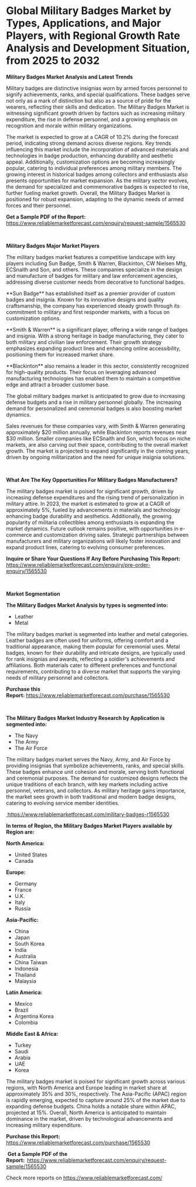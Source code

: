 <p><h1>Global Military Badges Market by Types, Applications, and Major Players, with Regional Growth Rate Analysis and Development Situation, from 2025 to 2032</h1></p><p><strong>Military Badges Market Analysis and Latest Trends</strong></p>
<p><p>Military badges are distinctive insignias worn by armed forces personnel to signify achievements, ranks, and special qualifications. These badges serve not only as a mark of distinction but also as a source of pride for the wearers, reflecting their skills and dedication. The Military Badges Market is witnessing significant growth driven by factors such as increasing military expenditure, the rise in defense personnel, and a growing emphasis on recognition and morale within military organizations.</p><p>The market is expected to grow at a CAGR of 10.2% during the forecast period, indicating strong demand across diverse regions. Key trends influencing this market include the incorporation of advanced materials and technologies in badge production, enhancing durability and aesthetic appeal. Additionally, customization options are becoming increasingly popular, catering to individual preferences among military members. The growing interest in historical badges among collectors and enthusiasts also presents opportunities for market expansion. As the military sector evolves, the demand for specialized and commemorative badges is expected to rise, further fueling market growth. Overall, the Military Badges Market is positioned for robust expansion, adapting to the dynamic needs of armed forces and their personnel.</p></p>
<p><strong>Get a Sample PDF of the Report:&nbsp;</strong> <a href="https://www.reliablemarketforecast.com/enquiry/request-sample/1565530?utm_campaign=2274&utm_medium=2&utm_source=Github&utm_content=ia&utm_term=05022025&utm_id=military-badges">https://www.reliablemarketforecast.com/enquiry/request-sample/1565530</a></p>
<p>&nbsp;</p>
<p><strong>Military Badges Major Market Players</strong></p>
<p><p>The military badges market features a competitive landscape with key players including Sun Badge, Smith & Warren, Blackinton, CW Nielsen Mfg, ECSnaith and Son, and others. These companies specialize in the design and manufacture of badges for military and law enforcement agencies, addressing diverse customer needs from decorative to functional badges.</p><p>**Sun Badge** has established itself as a premier provider of custom badges and insignia. Known for its innovative designs and quality craftsmanship, the company has experienced steady growth through its commitment to military and first responder markets, with a focus on customization options.</p><p>**Smith & Warren** is a significant player, offering a wide range of badges and insignia. With a strong heritage in badge manufacturing, they cater to both military and civilian law enforcement. Their growth strategy emphasizes expanding product lines and enhancing online accessibility, positioning them for increased market share.</p><p>**Blackinton** also remains a leader in this sector, consistently recognized for high-quality products. Their focus on leveraging advanced manufacturing technologies has enabled them to maintain a competitive edge and attract a broader customer base.</p><p>The global military badges market is anticipated to grow due to increasing defense budgets and a rise in military personnel globally. The increasing demand for personalized and ceremonial badges is also boosting market dynamics.</p><p>Sales revenues for these companies vary, with Smith & Warren generating approximately $20 million annually, while Blackinton reports revenues near $30 million. Smaller companies like ECSnaith and Son, which focus on niche markets, are also carving out their space, contributing to the overall market growth. The market is projected to expand significantly in the coming years, driven by ongoing militarization and the need for unique insignia solutions.</p></p>
<p>&nbsp;</p>
<p><strong>What Are The Key Opportunities For Military Badges Manufacturers?</strong></p>
<p><p>The military badges market is poised for significant growth, driven by increasing defense expenditures and the rising trend of personalization in military attire. In 2023, the market is estimated to grow at a CAGR of approximately 5%, fueled by advancements in materials and technology enhancing badge durability and aesthetics. Additionally, the growing popularity of militaria collectibles among enthusiasts is expanding the market dynamics. Future outlook remains positive, with opportunities in e-commerce and customization driving sales. Strategic partnerships between manufacturers and military organizations will likely foster innovation and expand product lines, catering to evolving consumer preferences.</p></p>
<p><strong>Inquire or Share Your Questions If Any Before Purchasing This Report:</strong> <a href="https://www.reliablemarketforecast.com/enquiry/pre-order-enquiry/1565530?utm_campaign=2274&utm_medium=2&utm_source=Github&utm_content=ia&utm_term=05022025&utm_id=military-badges">https://www.reliablemarketforecast.com/enquiry/pre-order-enquiry/1565530</a></p>
<p>&nbsp;</p>
<p><strong>Market Segmentation</strong></p>
<p><strong>The Military Badges Market Analysis by types is segmented into:</strong></p>
<p><ul><li>Leather</li><li>Metal</li></ul></p>
<p><p>The military badges market is segmented into leather and metal categories. Leather badges are often used for uniforms, offering comfort and a traditional appearance, making them popular for ceremonial uses. Metal badges, known for their durability and intricate designs, are typically used for rank insignias and awards, reflecting a soldier's achievements and affiliations. Both materials cater to different preferences and functional requirements, contributing to a diverse market that supports the varying needs of military personnel and collectors.</p></p>
<p><strong>Purchase this Report:&nbsp;</strong><a href="https://www.reliablemarketforecast.com/purchase/1565530?utm_campaign=2274&utm_medium=2&utm_source=Github&utm_content=ia&utm_term=05022025&utm_id=military-badges">https://www.reliablemarketforecast.com/purchase/1565530</a></p>
<p>&nbsp;</p>
<p><strong>The Military Badges Market Industry Research by Application is segmented into:</strong></p>
<p><ul><li>The Navy</li><li>The Army</li><li>The Air Force</li></ul></p>
<p><p>The military badges market serves the Navy, Army, and Air Force by providing insignias that symbolize achievements, ranks, and special skills. These badges enhance unit cohesion and morale, serving both functional and ceremonial purposes. The demand for customized designs reflects the unique traditions of each branch, with key markets including active personnel, veterans, and collectors. As military heritage gains importance, the market sees growth in both traditional and modern badge designs, catering to evolving service member identities.</p></p>
<p><a href="https://www.reliablemarketforecast.com/military-badges-r1565530?utm_campaign=2274&utm_medium=2&utm_source=Github&utm_content=ia&utm_term=05022025&utm_id=military-badges">&nbsp;https://www.reliablemarketforecast.com/military-badges-r1565530</a></p>
<p><strong>In terms of Region, the Military Badges Market Players available by Region are:</strong></p>
<p>
    <p> <strong> North America: </strong>
        <ul>
            <li>United States</li>
            <li>Canada</li>
        </ul>
        </p> 
    <p> <strong> Europe: </strong>
        <ul>
            <li>Germany</li>
            <li>France</li>
            <li>U.K.</li>
            <li>Italy</li>
            <li>Russia</li>
        </ul>
        </p> 
    <p> <strong> Asia-Pacific: </strong>
        <ul>
            <li>China</li>
            <li>Japan</li>
            <li>South Korea</li>
            <li>India</li>
            <li>Australia</li>
            <li>China Taiwan</li>
            <li>Indonesia</li>
            <li>Thailand</li>
            <li>Malaysia</li>
        </ul>
        </p> 
    <p> <strong> Latin America: </strong>
        <ul>
            <li>Mexico</li>
            <li>Brazil</li>
            <li>Argentina Korea</li>
            <li>Colombia</li>
        </ul>
        </p> 
    <p> <strong> Middle East & Africa: </strong>
        <ul>
            <li>Turkey</li>
            <li>Saudi</li>
            <li>Arabia</li>
            <li>UAE</li>
            <li>Korea</li>
        </ul>
    </p>
    </p>
<p><p>The military badges market is poised for significant growth across various regions, with North America and Europe leading in market share at approximately 35% and 30%, respectively. The Asia-Pacific (APAC) region is rapidly emerging, expected to capture around 25% of the market due to expanding defense budgets. China holds a notable share within APAC, projected at 15%. Overall, North America is anticipated to maintain dominance in the market, driven by technological advancements and increasing military expenditure.</p></p>
<p><strong>Purchase this Report: </strong><a href="https://www.reliablemarketforecast.com/purchase/1565530?utm_campaign=2274&utm_medium=2&utm_source=Github&utm_content=ia&utm_term=05022025&utm_id=military-badges">https://www.reliablemarketforecast.com/purchase/1565530</a></p>
<p>&nbsp;<strong>Get a Sample PDF of the Report:&nbsp;&nbsp;</strong><a href="https://www.reliablemarketforecast.com/enquiry/request-sample/1565530?utm_campaign=2274&utm_medium=2&utm_source=Github&utm_content=ia&utm_term=05022025&utm_id=military-badges">https://www.reliablemarketforecast.com/enquiry/request-sample/1565530</a></p>
<p><strong></strong></p>
<p>Check more reports on <a href="https://www.reliablemarketforecast.com/?utm_campaign=2274&utm_medium=2&utm_source=Github&utm_content=ia&utm_term=05022025&utm_id=military-badges">https://www.reliablemarketforecast.com/</a></p>